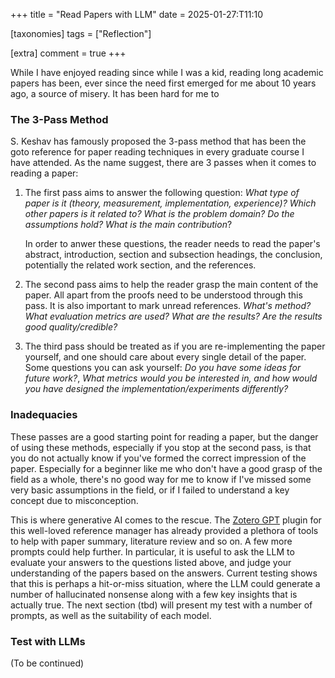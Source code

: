 +++
title = "Read Papers with LLM"
date = 2025-01-27:T11:10

[taxonomies]
tags = ["Reflection"]

[extra]
comment = true
+++

While I have enjoyed reading since while I was a kid, reading long academic papers has been,
ever since the need first emerged for me about 10 years ago, a source of misery. It has been
hard for me to 


### The 3-Pass Method

S. Keshav has famously proposed the 3-pass method that has been the goto reference for
paper reading techniques in every graduate course I have attended. As the name suggest,
there are 3 passes when it comes to reading a paper:

1. The first pass aims to answer the following question:
    _What type of paper is it (theory, measurement, implementation,
experience)?_ _Which other papers is it related to? What is the problem
domain?_ _Do the assumptions hold?_ _What is the main contribution_?

    In order to anwer these questions, the reader needs to read the
    paper's abstract, introduction, section and subsection headings,
    the conclusion, potentially the related work section, and the references.

2. The second pass aims to help the reader grasp the main content of the paper.
    All apart from the proofs need to be understood through this pass. It is also
    important to mark unread references.
    _What's method?_ _What evaluation metrics are used?_ _What are the results?_
    _Are the results good quality/credible?_

3. The third pass should be treated as if you are re-implementing the paper
   yourself, and one should care about every single detail of the paper.
   Some questions you can ask yourself: _Do you have some ideas for future work?_,
   _What metrics would you be interested in, and how would you have designed the
   implementation/experiments differently?_

### Inadequacies

These passes are a good starting point for reading a paper, but the danger of
using these methods, especially if you stop at the second pass, is that you do
not actually know if you've formed the correct impression of the paper. Especially
for a beginner like me who don't have a good grasp of the field as a whole, there's
no good way for me to know if I've missed some very basic assumptions in the field,
or if I failed to understand a key concept due to misconception.

This is where generative AI comes to the rescue. The [Zotero
GPT](https://github.com/MuiseDestiny/zotero-gpt) plugin for this well-loved
reference manager has already provided a plethora of tools to help with paper
summary, literature review and so on. A few more prompts could help further. In
particular, it is useful to ask the LLM to evaluate your answers to the
questions listed above, and judge your understanding of the papers based on the
answers. Current testing shows that this is perhaps a hit-or-miss situation,
where the LLM could generate a number of hallucinated nonsense along with a few
key insights that is actually true. The next section (tbd) will present my
test with a number of prompts, as well as the suitability of each model.

### Test with LLMs

(To be continued)

